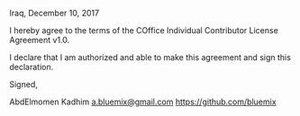 Iraq, December 10, 2017

I hereby agree to the terms of the COffice Individual Contributor License
Agreement v1.0.

I declare that I am authorized and able to make this agreement and sign this
declaration.

Signed,

AbdElmomen Kadhim a.bluemix@gmail.com https://github.com/bluemix
